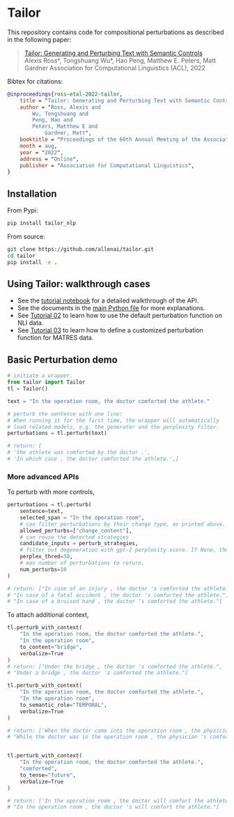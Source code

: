 # Tailor

This repository contains code for compositional perturbations as described in the following paper:

> [Tailor: Generating and Perturbing Text with Semantic Controls](https://arxiv.org/abs/2107.07150)  
> Alexis Ross*, Tongshuang Wu*, Hao Peng, Matthew E. Peters, Matt Gardner
> Association for Computational Linguistics (ACL), 2022

Bibtex for citations:

```bibtex
@inproceedings{ross-etal-2022-tailor,
    title = "Tailor: Generating and Perturbing Text with Semantic Controls",
    author = "Ross, Alexis and
        Wu, Tongshuang and
        Peng, Hao and
        Peters, Matthew E and
            Gardner, Matt",
    booktitle = "Proceedings of the 60th Annual Meeting of the Association for Computational Linguistics",
    month = aug,
    year = "2022",
    address = "Online",
    publisher = "Association for Computational Linguistics",
}
```

## Installation

From Pypi:

```bash
pip install tailor_nlp
```

From source:

```bash
git clone https://github.com/allenai/tailor.git
cd tailor
pip install -e .
```

## Using Tailor: walkthrough cases

- See the [tutorial notebook](https://github.com/allenai/tailor/blob/main/examples/Tutorial%2001%20-%20Tailor%20basic%20wrapper.ipynb) for a detailed walkthrough of the API.
- See the documents in the [main Python file](https://github.com/allenai/tailor/blob/main/tailor/tailor_wrapper.py) for more explanations.
- See [Tutorial 02](https://github.com/allenai/tailor/blob/main/examples/Tutorial%2002%20-%20Using%20Tailor%20default%20perturb.%20func%20with%20NLI.ipynb) to learn how to use the default perturbation function on NLI data.
- See [Tutorial 03](https://github.com/allenai/tailor/blob/main/examples/Tutorial%2003%20-%20Defining%20customized%20perturb.%20func%20for%20MATRES.ipynb) to learn how to define a customized perturbation function for MATRES data.

## Basic Perturbation demo

```py
# initiate a wrapper.
from tailor import Tailor
tl = Tailor()

text = "In the operation room, the doctor comforted the athlete."

# perturb the sentence with one line:
# When running it for the first time, the wrapper will automatically
# load related models, e.g. the generator and the perplexity filter.
perturbations = tl.perturb(text)

# return: [
# 'the athlete was comforted by the doctor .',
# 'In which case , the doctor comforted the athlete.',]
```

### More advanced APIs

To perturb with more controls,

```py
perturbations = tl.perturb(
    sentence=text,
    selected_span = "In the operation room",
    # can filter perturbations by their change type, as printed above.
    allowed_perturbs=["change_content"],
    # can reuse the detected strategies
    candidate_inputs = perturb_strategies,
    # filter out degeneration with gpt-2 perplexity score. If None, then this step is skiped.
    perplex_thred=50,
    # max number of perturbations to return.
    num_perturbs=10
)

# return: ["In case of an injury , the doctor 's comforted the athlete.",
# "In case of a fatal accident , the doctor 's comforted the athlete.",
# "In case of a bruised hand , the doctor 's comforted the athlete."]
```

To attach additional context,

```py
tl.perturb_with_context(
    "In the operation room, the doctor comforted the athlete.",
    "In the operation room",
    to_content="bridge",
    verbalize=True
)
# return: ["Under the bridge , the doctor 's comforted the athlete.",
# "Under a bridge , the doctor 's comforted the athlete."]

tl.perturb_with_context(
    "In the operation room, the doctor comforted the athlete.",
    "In the operation room",
    to_semantic_role="TEMPORAL",
    verbalize=True
)

# return: ['When the doctor came into the operation room , the physician comforted the athlete.',
# "While the doctor was in the operation room , the physician 's comforted the athlete."]


tl.perturb_with_context(
    "In the operation room, the doctor comforted the athlete.",
    "comforted",
    to_tense="future",
    verbalize=True
)

# return: ['In the operation room , the doctor will comfort the athlete.',
# "In the operation room , the doctor 's will comfort the athlete."]
```


